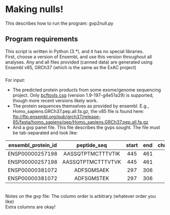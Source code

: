 # Making nulls!

This describes how to run the program: gvp2null.py


## Program requirements
This script is written in Python (3.*), and it has no special libraries.
<br>
First, choose a version of Ensembl, and use this version throughout all analyses.
Any and all files provided (canned data) are generated using Ensembl v85, GRCh37
(which is the same as the ExAC project)
<br>

###
For input:
- The predicted protein products from some exome/genome sequencing project. Only [bcftools csq](https://samtools.github.io/bcftools/bcftools.html#csq) (version 1.9-197-g4e51a29) is supported, though more recent versions likely work.
- The protein sequences themselves as provided by ensembl. E.g., Homo_sapiens.GRCh37.pep.all.fa.gz, the v85 file is found here: <br>ftp://ftp.ensembl.org/pub/grch37/release-85/fasta/homo_sapiens/pep/Homo_sapiens.GRCh37.pep.all.fa.gz
- And a gvp panel file. This file describes the gvps sought. The file must be tab-separated and look like:

| ensembl_protein_id | peptide_seq | start | end | chromosome |
| :----------------: | :---------: | :--:  | :-: | :--------: |
| ENSP00000257198    | AASSQTPTMCTTTVTIK  |  445  |   461  | 18 |
| ENSP00000257198    | AASSQTPTMCTTTVTVK  |      445  |   461 | 18 |
| ENSP00000381072    | ADFSGMSAEK  |      297  |   306  |   
| ENSP00000381072    | ADFSGMSTEK  |     297   |  306   | 

<br>
Notes on the gvp file:
The column order is arbitrary (whatever order you like)<br>
Extra columns are okay!


